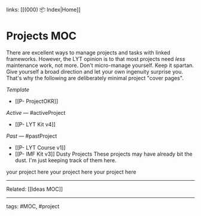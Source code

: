 links: [[(000) 📦 Index|Home]]

# Projects MOC
There are excellent ways to manage projects and tasks with linked frameworks. However, the LYT opinion is to that most projects need *less* maintenance work, not more. Don't micro-manage yourself. Keep it spartan. Give yourself a broad direction and let your own ingenuity surprise you. That's why the following are deliberately minimal project "cover pages".

*Template*
- [[P- ProjectOKR]]

*Active* — #activeProject
- [[P- LYT Kit v4]]

*Past* — #pastProject
- [[P- LYT Course v1]]
- [[P- IMF Kit v3]]
Dusty Projects
These projects may have already bit the dust. I'm just keeping track of them here.

your project here
your project here
your project here

---
Related: [[Ideas MOC]]

---
tags: #MOC, #project
